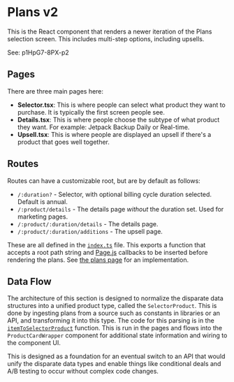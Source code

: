 # Plans v2

This is the React component that renders a newer iteration of the Plans selection screen. This includes multi-step options, including upsells.

See: p1HpG7-8PX-p2

## Pages

There are three main pages here:

- **Selector.tsx**: This is where people can select what product they want to purchase. It is typically the first screen people see.
- **Details.tsx**: This is where people choose the subtype of what product they want. For example: Jetpack Backup Daily or Real-time.
- **Upsell.tsx**: This is where people are displayed an upsell if there's a product that goes well together.

## Routes

Routes can have a customizable root, but are by default as follows:

- `/:duration?` - Selector, with optional billing cycle duration selected. Default is annual.
- `/:product/details` - The details page _without_ the duration set. Used for marketing pages.
- `/:product/:duration/details` - The details page.
- `/:product/:duration/additions` - The upsell page.

These are all defined in the [`index.ts`](https://github.com/automattic/wp-calypso/blob/3006a0e1f189703639c43df5a9a74737cd77a0f4/client/my-sites/plans-v2/index.ts#L16-L20) file. This exports a function that accepts a root path string and [Page.js](https://visionmedia.github.io/page.js/) callbacks to be inserted before rendering the plans. See [the plans page](https://github.com/automattic/wp-calypso/blob/3006a0e1f189703639c43df5a9a74737cd77a0f4/client/my-sites/plans/index.js#L26-L42) for an implementation.

## Data Flow

The architecture of this section is designed to normalize the disparate data structures into a unified product type, called the `SelectorProduct`. This is done by ingesting plans from a source such as constants in libraries or an API, and transforming it into this type. The code for this parsing is in the [`itemToSelectorProduct`](https://github.com/automattic/wp-calypso/blob/cf0c02b4546086967d5263a36b46866727cf0d2f/client/my-sites/plans-v2/utils.ts#L198-L258) function. This is run in the pages and flows into the `ProductCardWrapper` component for additional state information and wiring to the component UI.

This is designed as a foundation for an eventual switch to an API that would unify the disparate data types and enable things like conditional deals and A/B testing to occur without complex code changes.
